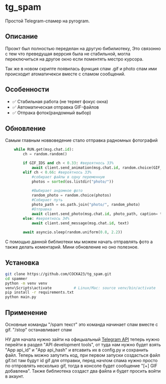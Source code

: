 # tg_spam  
Простой Telegram-спамер на pyrogram.

## Описание
Проэкт был полностью переделан на другую бибилиотеку, Это связонно с тем что
преведущая веррсия была не стабильной, могла переключиться на другое окно если 
поментять местро курсора.

Так же в новом скрипте появилась функция спам .gif и photo спам ими происходит 
атоматичекси вместе с спамом сообщений.  

## Особенности
- ✅ Стабильная работа (не теряет фокус окна)
- ✅ Автоматическая отправка GIF-файлов
- ✅ Отпрака фоток(рандомный выбор)

## Обновление
Самым главным новвоведение стало отправка радномных фотографий 
```python
    while RUN.get(msg.chat.id):
        ch = random.random()

        if GIF_IDS and ch < 0.33: #вероятнось 33%
            await client.send_animation(msg.chat.id, random.choice(GIF_IDS))
        elif ch < 0.66: #вероятнось 33%
            #собирает файлы в одну переменную
            photos = sorted(os.listdir("photo/"))
            
            #Выбирает андомное фото
            random_photo = random.choice(photos)
            #Собирает путь
            photo_path = os.path.join("photo/", random_photo)
            #Отправка
            await client.send_photo(msg.chat.id, photo_path, caption= text)#Коментарий "caption= text"
        else: #вероятнось 34%
            await client.send_message(msg.chat.id, text)
        
        await asyncio.sleep(random.uniform(0.8, 2.2))
```
C помощью данной библиотеки мы можем начать отправлять фото а также делать коментарий.
Мини обновление но оно полезное.

## Установка
```bash
git clone https://github.com/COCKA23/tg_spam.git
cd spammer
python -m venv venv
venv\Scripts\activate          # Linux/Mac: source venv/bin/activate
pip install -r requirements.txt
python main.py
```

## Применение
Основные команды "/spam текст" это команда начинает спам вместе с gif. 
"/stop" останавливает спам 

НУ для начала нужно зайти на офицыальный [Telegram API](https://my.telegram.org) теперь нужно перейти в раздел "API development tools", от туда нам нужно будет
взять "App api_id" и "App api_hash" и втсавить их в config.py и сохранить
файл. Теперь можно запутить код, при первом запуски создасться файл 
gif.txt там будут id gif для отправки, перед начлом спама нужно просто по
отпровлять несколько gif, тогда в консоле будет сообщение "[+] GIF добавлена".
Также библиотека создаст два файла и будет просить войти в акаунт.




